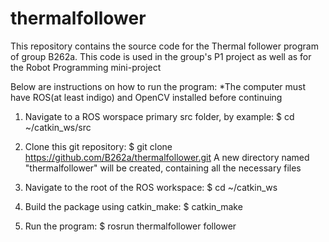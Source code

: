 # thermalfollower
This repository contains the source code for the Thermal follower program of group B262a.
This code is used in the group's P1 project as well as for the Robot Programming mini-project

Below are instructions on how to run the program: 
*The computer must have ROS(at least indigo) and OpenCV installed before continuing

1. Navigate to a ROS worspace primary src folder, by example: 
  $ cd ~/catkin_ws/src

2. Clone this git repository: 
  $ git clone https://github.com/B262a/thermalfollower.git
  A new directory named "thermalfollower" will be created, containing all the necessary files

3. Navigate to the root of the ROS workspace: 
  $ cd ~/catkin_ws 

4. Build the package using catkin_make: 
  $ catkin_make
  
5. Run the program: 
  $ rosrun thermalfollower follower
